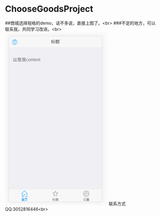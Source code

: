 # ChooseGoodsProject
##商城选择规格的demo，话不多说，直接上图了。\<br>
###不足的地方，可以联系我，共同学习改进。\<br>
![Image text](https://raw.githubusercontent.com/hongmaju/light7Local/master/img/productShow/20170518152848.png)
联系方式QQ:3052816446\<br>
